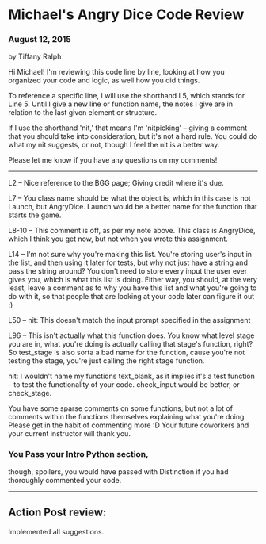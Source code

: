 # Michael's Angry Dice Code Review
### August 12, 2015
by Tiffany Ralph

Hi Michael! I'm reviewing this code line by line, looking at how you organized your code and logic, as well how you did things.

To reference a specific line, I will use the shorthand L5, which stands for Line 5. Until I give a new line or function name, the notes I give are in relation to the last given element or structure.

If I use the shorthand 'nit,' that means I'm 'nitpicking' – giving a comment that you should take into consideration, but it's not a hard rule. You could do what my nit suggests, or not, though I feel the nit is a better way.

Please let me know if you have any questions on my comments! 

---

L2 – Nice reference to the BGG page; Giving credit where it's due.

L7 – You class name should be what the object is, which in this case is not Launch, but AngryDice. Launch would be a better name for the function that starts the game.

L8-10 – This comment is off, as per my note above. This class is AngryDice, which I think you get now, but not when you wrote this assignment.

L14 – I'm not sure why you're making this list. You're storing user's input in the list, and then using it later for tests, but why not just have a string and pass the string around? You don't need to store every input the user ever gives you, which is what this list is doing. Either way, you should, at the very least, leave a comment as to why you have this list and what you're going to do with it, so that people that are looking at your code later can figure it out :)

L50 – nit: This doesn't match the input prompt specified in the assignment

L96 – This isn't actually what this function does. You know what level stage you are in, what you're doing is actually calling that stage's function, right? So test_stage is also sorta a bad name for the function, cause you're not testing the stage, you're just calling the right stage function.

nit: I wouldn't name my functions text_blank, as it implies it's a test function – to test the functionality of your code. check_input would be better, or check_stage.

You have some sparse comments on some functions, but not a lot of comments within the functions themselves explaining what you're doing. Please get in the habit of commenting more :D Your future coworkers and your current instructor will thank you.

### You Pass your Intro Python section, 
though, spoilers, you would have passed with Distinction if you had thoroughly commented your code.

---

## Action Post review: 
Implemented all suggestions.

